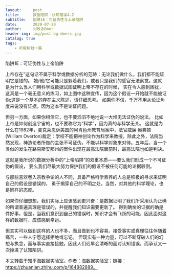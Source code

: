 ```yaml
---
layout:     post
title:      数据陷阱：认知错误4.2
subtitle:   陷阱1E：可证伪性与上帝陷阱
date:       2020-07-20
author:     刘政永Dmer
header-img: img/post-bg-dmers.jpg
catalog: true
tags:
    - 听取树蛙一篇
---
```

陷阱1E：可证伪性与上帝陷阱

上帝存在”这句话不属于科学或数据分析的范畴：无论我们做什么，我们都不能证明它是错的。 她/他/它可能只是躲着我们，或者只是我们的感官无法察觉。这就是为什么当人们用科学或数据试图证明上帝不存在的时候， 实在令人感到困扰，这真是一个毫无意义的练习，如上图中这种宣传，因为这个假设一开始就不能被证伪;这是一个基本的存在主义陈述，请仔细思考。 如果你不信，千万不用从论证角度来说没有证据，因为这本不是论证问题。

但另一方面，如果你相信它，也不要滔滔不绝地说一大堆无法证伪的说法， 比如上帝是如何创造宇宙的，也不要称它为“科学”，因为真的与科学无关。 这就是为什么在1982年，麦克莱恩诉美国的阿肯色州教育局案中，法官威廉·奥弗顿(William Overton)裁定：学校不能把神创论作为科学来教授。除此之外，法院当然发现，神造论者所做的主张不可证伪，不能以科学对象来对待。五年后，当一个类似的发生在路易斯安那州的案件出现在最高法院面前时，最高法院也如是判决。

这就是我所说的数据分析中的“上帝陷阱”的双重本质——要么我们形成一个不可证伪的假设， 要么我们尽最大努力保护我们的假设不被任何可能的论据驳倒。

与那些喜欢卷入宗教争论的人不同，具备严格科学素养的人总是积极的寻求来证明自己的假设是错误的， 勇于揭穿自己的不明之处，当然，对其他的科学理论，也是同样的态度。

如果你仔细想想，我们实际上应该感到更兴奋：是数据证明了我们所采用认为正确的所谓普遍真理是错误的，并提醒我们知识需要更新了。 得到确凿的证据的确是件好事，但是，当我们意识到自己的错误时，知识才会有飞跃的可能，因此面对这样的数据时，应该感到幸运。

但其实可以做到这样的人也不多，而且做到也不容易。接受事实或真理往往伴随着痛苦，一些人宁愿选择拒绝或忘记。 但现实有一种力量，可以不断穿破人们的幻想与执念，而与事实直接接触，因此人们迟早会清晰的面对认知错误，而承认又一次掉进了认知陷阱。


本文转载于知乎海数据实验室。作者：海数据实验室；链接：https://zhuanlan.zhihu.com/p/164882889。